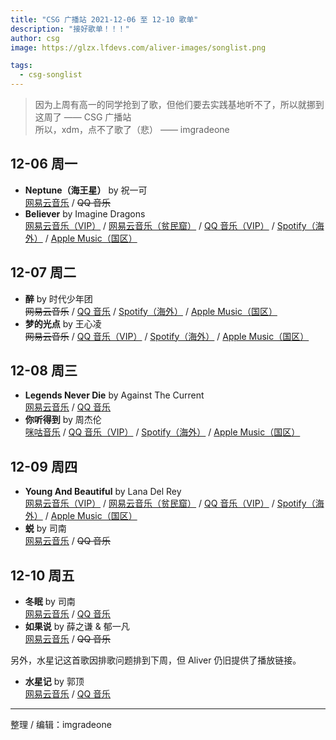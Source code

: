 ```yaml
---
title: "CSG 广播站 2021-12-06 至 12-10 歌单"
description: "接好歌单！！！"
author: csg
image: https://glzx.lfdevs.com/aliver-images/songlist.png

tags:
  - csg-songlist
---
```


> 因为上周有高一的同学抢到了歌，但他们要去实践基地听不了，所以就挪到这周了 —— CSG 广播站  
> 所以，xdm，点不了歌了（悲） —— imgradeone

## 12-06 周一

- **Neptune（海王星）** by 祝一可  
  [网易云音乐](https://music.163.com/song?id=1416840914) / ~~QQ 音乐~~
- **Believer** by Imagine Dragons  
  [网易云音乐（VIP）](https://music.163.com/song?id=455311479) / [网易云音乐（贫民窟）](https://music.163.com/song?id=1493073985) / [QQ 音乐（VIP）](https://y.qq.com/n/ryqq/songDetail/003uk0GY3wjLw8) / [Spotify（海外）](https://open.spotify.com/track/0pqnGHJpmpxLKifKRmU6WP) / [Apple Music（国区）](https://music.apple.com/cn/album/believer/1411625594?i=1411628233)

## 12-07 周二

- **醉** by 时代少年团  
  ~~网易云音乐~~ / [QQ 音乐](https://y.qq.com/n/ryqq/songDetail/000egT6Y408IZO) / [Spotify（海外）](https://open.spotify.com/track/7ivdXPO7Xd4l2duG2jZhmp) / [Apple Music（国区）](https://music.apple.com/cn/album/醉/1599704591?i=1599704595)
- **梦的光点** by 王心凌  
  ~~网易云音乐~~ / [QQ 音乐（VIP）](https://y.qq.com/n/ryqq/songDetail/001SU8wX02axe6) / [Spotify（海外）](https://open.spotify.com/track/0SAhAUZdNKOPSkrfjDMKko) / [Apple Music（国区）](https://music.apple.com/cn/album/梦的光点/1504640882?i=1504641298)

## 12-08 周三

- **Legends Never Die** by Against The Current  
  [网易云音乐](https://music.163.com/song?id=506196018) / [QQ 音乐](https://y.qq.com/n/ryqq/songDetail/00394z9S2ciPAD)
- **你听得到** by 周杰伦  
  [咪咕音乐](https://music.migu.cn/v3/music/song/60054701926) / [QQ 音乐（VIP）](https://y.qq.com/n/ryqq/songDetail/002elTc93yuXu2) / [Spotify（海外）](https://open.spotify.com/track/6CY0N3nZ28bBdxRNjgM3xx) / [Apple Music（国区）](https://music.apple.com/cn/album/你听得到/535824731?i=535824741)

## 12-09 周四

- **Young And Beautiful** by Lana Del Rey  
  [网易云音乐（VIP）](https://music.163.com/song?id=26243686) / [网易云音乐（贫民窟）](https://music.163.com/song?id=28299268) / [QQ 音乐（VIP）](https://y.qq.com/n/ryqq/songDetail/0005buGl0Ki53c) / [Spotify（海外）](https://open.spotify.com/track/2nMeu6UenVvwUktBCpLMK9) / [Apple Music（国区）](https://music.apple.com/cn/album/young-and-beautiful/1440832062?i=1440832246)
- **蜕** by 司南  
  [网易云音乐](https://music.163.com/song?id=1466911194) / ~~QQ 音乐~~

## 12-10 周五

- **冬眠** by 司南  
  [网易云音乐](https://music.163.com/song?id=1398663411) / [QQ 音乐](https://y.qq.com/n/ryqq/songDetail/001U2GJO2hSzQW)
- **如果说** by 薛之谦 & 郁一凡  
  [网易云音乐](https://music.163.com/song?id=1891169712) / ~~QQ 音乐~~

另外，水星记这首歌因排歌问题排到下周，但 Aliver 仍旧提供了播放链接。

- **水星记** by 郭顶  
  [网易云音乐](https://music.163.com/song?id=441491828) / [QQ 音乐](https://y.qq.com/n/ryqq/songDetail/00485V8K4InqbZ)

---

整理 / 编辑：imgradeone
